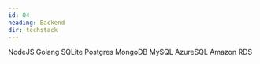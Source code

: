 ```yaml
---
id: 04
heading: Backend
dir: techstack
---
```

NodeJS
Golang
SQLite
Postgres
MongoDB
MySQL
AzureSQL
Amazon RDS